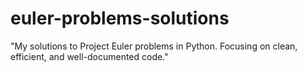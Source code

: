 # euler-problems-solutions
"My solutions to Project Euler problems in Python. Focusing on clean, efficient, and well-documented code."
